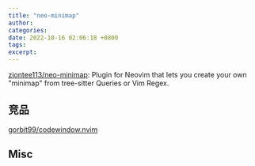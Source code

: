 ```yaml
---
title: "neo-minimap"
author: 
categories: 
date: 2022-10-16 02:06:18 +0800
tags: 
excerpt: 
---
```





[ziontee113/neo-minimap](https://github.com/ziontee113/neo-minimap): Plugin for Neovim that lets you create your own "minimap" from tree-sitter Queries or Vim Regex.

## 竞品

[gorbit99/codewindow.nvim](https://github.com/gorbit99/codewindow.nvim)


## Misc




